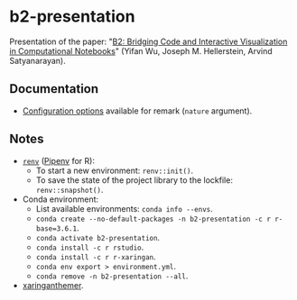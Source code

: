 # b2-presentation

Presentation of the paper: "[B2: Bridging Code and Interactive Visualization in Computational Notebooks](http://vis.mit.edu/pubs/b2)" (Yifan Wu, Joseph M. Hellerstein, Arvind Satyanarayan).

## Documentation

- [Configuration options](https://github.com/gnab/remark/wiki/Configuration) available for remark (`nature` argument).

## Notes

- [`renv`](https://rstudio.github.io/renv/articles/renv.html) ([Pipenv](https://github.com/pypa/pipenv) for R):
  - To start a new environment: `renv::init()`.
  - To save the state of the project library to the lockfile: `renv::snapshot()`.
- Conda environment:
  - List available environments: `conda info --envs`.
  - `conda create --no-default-packages -n b2-presentation -c r r-base=3.6.1`.
  - `conda activate b2-presentation`.
  - `conda install -c r rstudio`.
  - `conda install -c r r-xaringan`.
  - `conda env export > environment.yml`.
  - `conda remove -n b2-presentation --all`.
- [xaringanthemer](https://pkg.garrickadenbuie.com/xaringanthemer/index.html).
